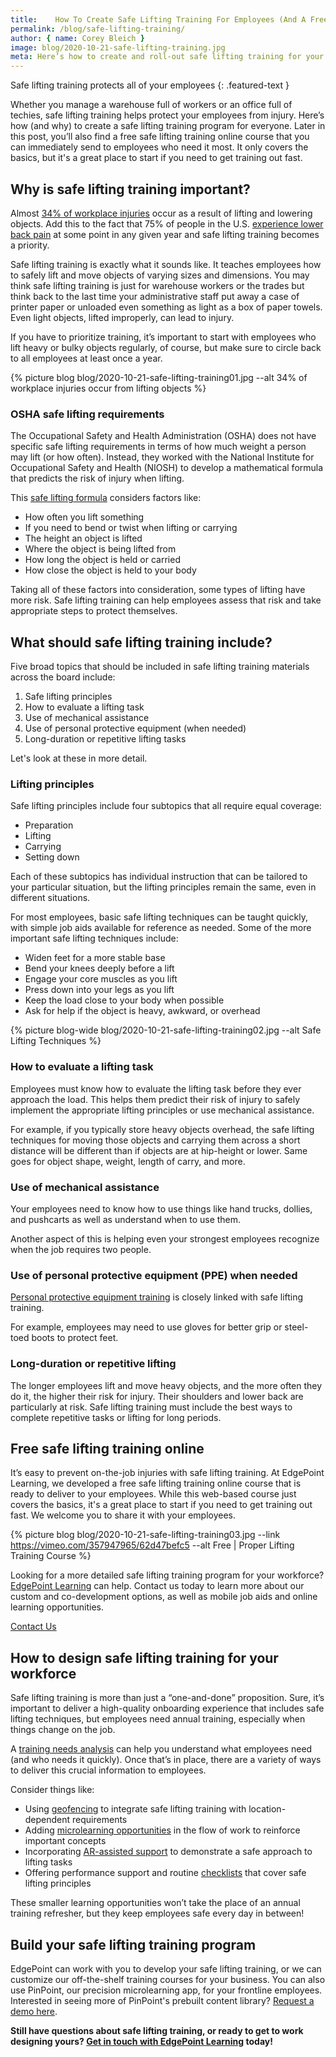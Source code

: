 ```yaml
---
title:    How To Create Safe Lifting Training For Employees (And A Free Course!)
permalink: /blog/safe-lifting-training/
author: { name: Corey Bleich }
image: blog/2020-10-21-safe-lifting-training.jpg
meta: Here’s how to create and roll-out safe lifting training for your employees, along with a free safe lifting training online course that covers the basics.
---
```


Safe lifting training protects all of your employees
{: .featured-text }

Whether you manage a warehouse full of workers or an office full of techies, safe lifting training helps protect your employees from injury. Here’s how (and why) to create a safe lifting training program for everyone. Later in this post, you’ll also find a free safe lifting training online course that you can immediately send to employees who need it most. It only covers the basics, but it's a great place to start if you need to get training out fast. 

## Why is safe lifting training important? 

Almost [34% of workplace injuries](https://www.bls.gov/news.release/pdf/osh.pdf) occur as a result of lifting and lowering objects. Add this to the fact that 75% of people in the U.S. [experience lower back pain](https://www.statista.com/statistics/684621/adults-prone-to-back-pain-frequency-us/) at some point in any given year and safe lifting training becomes a priority.

Safe lifting training is exactly what it sounds like. It teaches employees how to safely lift and move objects of varying sizes and dimensions. You may think safe lifting training is just for warehouse workers or the trades but think back to the last time your administrative staff put away a case of printer paper or unloaded even something as light as a box of paper towels. Even light objects, lifted improperly, can lead to injury.

If you have to prioritize training, it’s important to start with employees who lift heavy or bulky objects regularly, of course, but make sure to circle back to all employees at least once a year.

{% picture blog blog/2020-10-21-safe-lifting-training01.jpg --alt 34% of workplace injuries occur from lifting objects %}

### OSHA safe lifting requirements

The Occupational Safety and Health Administration (OSHA) does not have specific safe lifting requirements in terms of how much weight a person may lift (or how often). Instead, they worked with the National Institute for Occupational Safety and Health (NIOSH) to develop a mathematical formula that predicts the risk of injury when lifting. 

This [safe lifting formula](https://www.osha.gov/SLTC/etools/poultry/additional_material/niosh.html) considers factors like:

* How often you lift something
* If you need to bend or twist when lifting or carrying
* The height an object is lifted
* Where the object is being lifted from
* How long the object is held or carried
* How close the object is held to your body

Taking all of these factors into consideration, some types of lifting have more risk. Safe lifting training can help employees assess that risk and take appropriate steps to protect themselves.

## What should safe lifting training include? 

Five broad topics that should be included in safe lifting training materials across the board include:

1. Safe lifting principles
2. How to evaluate a lifting task
3. Use of mechanical assistance
4. Use of personal protective equipment (when needed)
5. Long-duration or repetitive lifting tasks

Let's look at these in more detail. 

### Lifting principles

Safe lifting principles include four subtopics that all require equal coverage: 

* Preparation
* Lifting
* Carrying
* Setting down

Each of these subtopics has individual instruction that can be tailored to your particular situation, but the lifting principles remain the same, even in different situations.

For most employees, basic safe lifting techniques can be taught quickly, with simple job aids available for reference as needed. Some of the more important safe lifting techniques include:

* Widen feet for a more stable base
* Bend your knees deeply before a lift
* Engage your core muscles as you lift
* Press down into your legs as you lift
* Keep the load close to your body when possible
* Ask for help if the object is heavy, awkward, or overhead

{% picture blog-wide blog/2020-10-21-safe-lifting-training02.jpg --alt Safe Lifting Techniques %}

### How to evaluate a lifting task

Employees must know how to evaluate the lifting task before they ever approach the load. This helps them predict their risk of injury to safely implement the appropriate lifting principles or use mechanical assistance.

For example, if you typically store heavy objects overhead, the safe lifting techniques for moving those objects and carrying them across a short distance will be different than if objects are at hip-height or lower. Same goes for object shape, weight, length of carry, and more. 

### Use of mechanical assistance

Your employees need to know how to use things like hand trucks, dollies, and pushcarts as well as understand when to use them. 

Another aspect of this is helping even your strongest employees recognize when the job requires two people.

### Use of personal protective equipment (PPE) when needed

[Personal protective equipment training](/blog/ppe-training/) is closely linked with safe lifting training. 

For example, employees may need to use gloves for better grip or steel-toed boots to protect feet.

### Long-duration or repetitive lifting

The longer employees lift and move heavy objects, and the more often they do it, the higher their risk for injury. Their shoulders and lower back are particularly at risk. 
Safe lifting training must include the best ways to complete repetitive tasks or lifting for long periods.

## Free safe lifting training online 

It’s easy to prevent on-the-job injuries with safe lifting training. At EdgePoint Learning, we developed a free safe lifting training online course that is ready to deliver to your employees. While this web-based course just covers the basics, it's a great place to start if you need to get training out fast. We welcome you to share it with your employees. 

{% picture blog blog/2020-10-21-safe-lifting-training03.jpg --link https://vimeo.com/357947965/62d47befc5 --alt Free | Proper Lifting Training Course %}

Looking for a more detailed safe lifting training program for your workforce? [EdgePoint Learning](https://www.edgepointlearning.com/) can help. Contact us today to learn more about our custom and co-development options, as well as mobile job aids and online learning opportunities. 

[Contact Us](/contact/)

## How to design safe lifting training for your workforce  

Safe lifting training is more than just a “one-and-done” proposition. Sure, it’s important to deliver a high-quality onboarding experience that includes safe lifting techniques, but employees need annual training, especially when things change on the job. 

A [training needs analysis](/blog/training-needs-analysis/) can help you understand what employees need (and who needs it quickly). Once that’s in place, there are a variety of ways to deliver this crucial information to employees.

Consider things like:

* Using [geofencing](/blog/geofencing/) to integrate safe lifting training with location-dependent requirements
* Adding [microlearning opportunities](https://www.pinpointworkforce.com/post/microlearing-in-the-flow-of-work) in the flow of work to reinforce important concepts
* Incorporating [AR-assisted support](https://www.pinpointworkforce.com/post/new-feature-image-recognition) to demonstrate a safe approach to lifting tasks
* Offering performance support and routine [checklists](https://www.pinpointworkforce.com/post/feature-spotlight-checklists) that cover safe lifting principles

These smaller learning opportunities won’t take the place of an annual training refresher, but they keep employees safe every day in between!

## Build your safe lifting training program 

EdgePoint can work with you to develop your safe lifting training, or we can customize our off-the-shelf training courses for your business. You can also use PinPoint, our precision microlearning app, for your frontline employees. Interested in seeing more of PinPoint's prebuilt content library? [Request a demo here](https://www.pinpointworkforce.com/content). 

**Still have questions about safe lifting training, or ready to get to work designing yours? [Get in touch with EdgePoint Learning](/contact/) today!**
